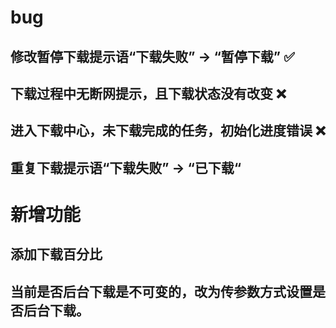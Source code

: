 # bug

## 修改暂停下载提示语“下载失败” -> “暂停下载”  ✅
## 下载过程中无断网提示，且下载状态没有改变 ❌
## 进入下载中心，未下载完成的任务，初始化进度错误 ❌
## 重复下载提示语“下载失败” -> “已下载“

# 新增功能
 
## 添加下载百分比
## 当前是否后台下载是不可变的，改为传参数方式设置是否后台下载。